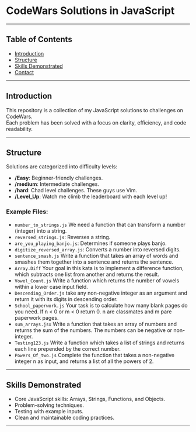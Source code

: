 # CodeWars Solutions in JavaScript
---

## Table of Contents
- [Introduction](#introduction)
- [Structure](#structure)
- [Skills Demonstrated](#skills-demonstrated)
- [Contact](#contact)

---

## Introduction
This repository is a collection of my JavaScript solutions to challenges on CodeWars.  
Each problem has been solved with a focus on clarity, efficiency, and code readability.

---

## Structure
Solutions are categorized into difficulty levels:
- **/Easy**: Beginner-friendly challenges.
- **/medium**: Intermediate challenges.
- **/hard**: Chad level challenges. These guys use Vim.
- **/Level_Up**: Watch me climb the leaderboard with each level up!


### Example Files:
- `number_to_strings.js` We need a function that can transform a number (integer) into a string.
- `reversed_strings.js`: Reverses a string.
- `are_you_playing_banjo.js`: Determines if someone plays banjo.
- `digitize_reversed_array.js`: Converts a number into reversed digits.
- `sentence_smash.js` Write a function that takes an array of words and smashes them together into a sentence and returns the sentence.
- `Array.Diff` Your goal in this kata is to implement a difference function, which subtracts one list from another and returns the result. 
- `Vowel_Count.js` Write a function which returns the number of vowels within a lower case input field. 
- `Descending_Order.js` take any non-negative integer as an argument and return it with its digits in descending order.
- `School_paperwork.js` Your task is to calculate how many blank pages do you need. If n < 0 or m < 0 return 0. n are classmates and m pare paperwork pages.
- `sum_arrays.jsx` Write a function that takes an array of numbers and returns the sum of the numbers. The numbers can be negative or non-integer.
- `Testing123.js` Write a function which takes a list of strings and returns each line prepended by the correct number.
- `Powers_Of_two.js` Complete the function that takes a non-negative integer n as input, and returns a list of all the powers of 2.
---

## Skills Demonstrated
- Core JavaScript skills: Arrays, Strings, Functions, and Objects.
- Problem-solving techniques.
- Testing with example inputs.
- Clean and maintainable coding practices.
---
